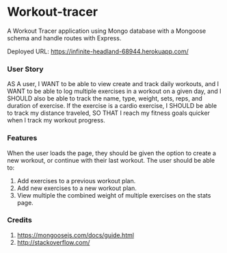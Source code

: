 # Workout-tracer

A Workout Tracer application using Mongo database with a Mongoose schema and handle routes with Express.

Deployed URL: https://infinite-headland-68944.herokuapp.com/

### User Story

AS A user, 
I WANT to be able to view create and track daily workouts, and 
I WANT to be able to log multiple exercises in a workout on a given day, and
I SHOULD also be able to track the name, type, weight, sets, reps, and duration of exercise. If the exercise is a cardio exercise, I SHOULD be able to track my distance traveled,
SO THAT I reach my fitness goals quicker when I track my workout progress.

### Features

When the user loads the page, they should be given the option to create a new workout, or continue with their last workout.
The user should be able to:

1. Add exercises to a previous workout plan.
2. Add new exercises to a new workout plan.
3. View multiple the combined weight of multiple exercises on the stats page.

### Credits

1. https://mongoosejs.com/docs/guide.html
2. http://stackoverflow.com/